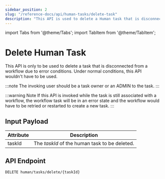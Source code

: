 ```yaml
---
sidebar_position: 2
slug: "/reference-docs/api/human-tasks/delete-task"
description: "This API is used to delete a Human task that is disconnected from a workflow due to error conditions."
---
```


import Tabs from '@theme/Tabs';
import TabItem from '@theme/TabItem';

# Delete Human Task

This API is only to be used to delete a task that is disconnected from a workflow due to error conditions. Under normal conditions, this API wouldn't have to be used.

:::note
The invoking user should be a task owner or an ADMIN to the task. 
:::

:::warning Note
If this API is invoked while the task is still associated with a workflow, the workflow task will be in an
error state and the workflow would have to be retried or restarted to create a new task.
:::

## Input Payload

| Attribute  | Description                                              |
|------------|----------------------------------------------------------| 
| taskId     | The *taskId* of the human task to be deleted. | 

## API Endpoint 

```
DELETE human/tasks/delete/{taskId}
```